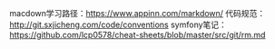 macdown学习路径：https://www.appinn.com/markdown/
代码规范：http://git.sxjicheng.com/code/conventions
symfony笔记：https://github.com/lcp0578/cheat-sheets/blob/master/src/git/rm.md